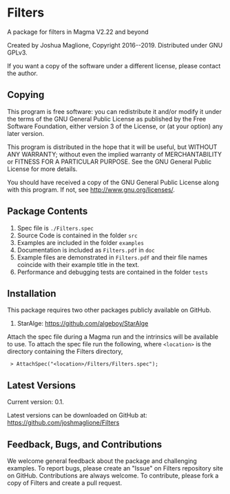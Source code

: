 # Filters

A package for filters in Magma V2.22 and beyond 

Created by Joshua Maglione, Copyright 2016--2019. Distributed under GNU GPLv3.

If you want a copy of the software under a different license, please contact the
author.  


## Copying

This program is free software: you can redistribute it and/or modify it 
under the terms of the GNU General Public License as published by the Free 
Software Foundation, either version 3 of the License, or (at your option) any
later version.

This program is distributed in the hope that it will be useful, but WITHOUT 
ANY WARRANTY; without even the implied warranty of MERCHANTABILITY or FITNESS 
FOR A PARTICULAR PURPOSE. See the GNU General Public License for more 
details.

You should have received a copy of the GNU General Public License along with
this program. If not, see <http://www.gnu.org/licenses/>.


## Package Contents

1. Spec file is `./Filters.spec`
2. Source Code is contained in the folder `src`
3. Examples are included in the folder `examples`
4. Documentation is included as `Filters.pdf` in `doc`
5. Example files are demonstrated in `Filters.pdf` and their file names coincide with their example title in the text.
6. Performance and debugging tests are contained in the folder `tests`


## Installation

This package requires two other packages publicly available on GitHub.
1. StarAlge: <https://github.com/algeboy/StarAlge>

Attach the spec file during a Magma run and the intrinsics will be available
to use.  To attach the spec file run the following, where `<location>` is the 
directory containing the Filters directory,

```
 > AttachSpec("<location>/Filters/Filters.spec");
```


## Latest Versions

Current version: 0.1.

Latest versions can be downloaded on GitHub at: <https://github.com/joshmaglione/Filters>


## Feedback, Bugs, and Contributions

We welcome general feedback about the package and challenging examples. To 
report bugs, please create an "Issue" on Filters repository site on GitHub. 
Contributions are always welcome. To contribute, please fork a copy of Filters
and create a pull request.
